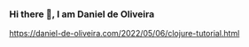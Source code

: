 ### Hi there 👋, I am Daniel de Oliveira

https://daniel-de-oliveira.com/2022/05/06/clojure-tutorial.html
